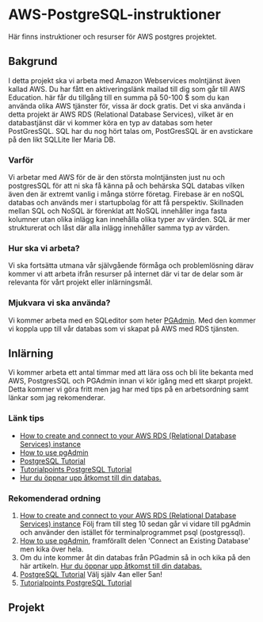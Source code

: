 # AWS-PostgreSQL-instruktioner
Här finns instruktioner och resurser för AWS postgres projektet.

## Bakgrund
I detta projekt ska vi arbeta med Amazon Webservices molntjänst även kallad AWS. Du har fått en aktiveringslänk mailad till dig som går till AWS Education. här får du tillgång till en summa på 50-100 $ som du kan använda olika AWS tjänster för, vissa är dock gratis. Det vi ska använda i detta projekt är AWS RDS (Relational Database Services), vilket är en databastjänst där vi kommer köra en typ av databas som heter PostGresSQL. SQL har du nog hört talas om, PostGresSQL är en avstickare på den likt SQLLite ller Maria DB. 

### Varför
Vi arbetar med AWS för de är den största molntjänsten just nu och postgresSQL för att ni ska få känna på och behärska SQL databas vilken även den är extremt vanlig i många större företag. Firebase är en noSQL databas och används mer i startupbolag för att få perspektiv. Skillnaden mellan SQL och NoSQL är förenklat att NoSQL innehåller inga fasta kolumner utan olika inlägg kan innehålla olika typer av värden. SQL är mer strukturerat och låst där alla inlägg innehåller samma typ av värden.

### Hur ska vi arbeta?
Vi ska fortsätta utmana vår självgående förmåga och problemlösning därav kommer vi att arbeta ifrån resurser på internet där vi tar de delar som är relevanta för vårt projekt eller inlärningsmål.

### Mjukvara vi ska använda?
Vi kommer arbeta med en SQLeditor som heter [PGAdmin](https://www.pgadmin.org/download/pgadmin-4-windows/). Med den kommer vi koppla upp till vår databas som vi skapat på AWS med RDS tjänsten.

## Inlärning
Vi kommer arbeta ett antal timmar med att lära oss och bli lite bekanta med AWS, PostgresSQL och PGAdmin innan vi kör igång med ett skarpt projekt.
Detta kommer vi göra fritt men jag har med tips på en arbetsordning samt länkar som jag rekomenderar.

### Länk tips
- [How to create and connect to your AWS RDS (Relational Database Services) instance](https://medium.com/@NatalieOlivo/how-to-create-and-connect-to-your-aws-rds-relational-database-services-instance-a48a1ae7f8fe)
- [How to use pgAdmin](https://medium.com/@malexmad/how-to-use-pgadmin-a9addc7ff46c)
- [PostgreSQL Tutorial](https://www.postgresqltutorial.com)
- [Tutorialpoints PostgreSQL Tutorial](https://www.tutorialspoint.com/postgresql/index.htm)
- [Hur du öppnar upp åtkomst till din databas.](https://stackoverflow.com/questions/61062027/aws-rds-to-pgadmin-error-saving-properties-unable-to-connect-to-server-timeout)

### Rekomenderad ordning
1. [How to create and connect to your AWS RDS (Relational Database Services) instance](https://medium.com/@NatalieOlivo/how-to-create-and-connect-to-your-aws-rds-relational-database-services-instance-a48a1ae7f8fe) Följ fram till steg 10 sedan går vi vidare till pgAdmin och använder den istället för terminalprogrammet psql (postgressql).
2. [How to use pgAdmin](https://medium.com/@malexmad/how-to-use-pgadmin-a9addc7ff46c), framförallt delen 'Connect an Existing Database' men kika över hela.
3. Om du inte kommer åt din databas från PGadmin så in och kika på den här artikeln. [Hur du öppnar upp åtkomst till din databas.](https://stackoverflow.com/questions/61062027/aws-rds-to-pgadmin-error-saving-properties-unable-to-connect-to-server-timeout)
4. [PostgreSQL Tutorial](https://www.postgresqltutorial.com) Välj själv 4an eller 5an!
5. [Tutorialpoints PostgreSQL Tutorial](https://www.tutorialspoint.com/postgresql/index.htm)




## Projekt

